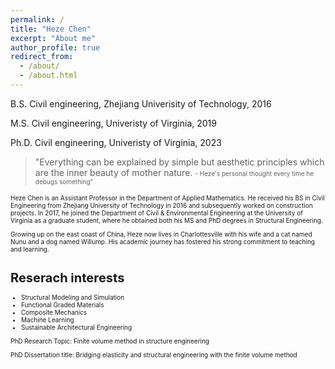 ```yaml
---
permalink: /
title: "Heze Chen"
excerpt: "About me"
author_profile: true
redirect_from: 
  - /about/
  - /about.html
---
```


B.S. Civil engineering, Zhejiang Univerisity of Technology, 2016

M.S. Civil engineering, Univeristy of Virginia, 2019

Ph.D. Civil engineering, Univeristy of Virginia, 2023

> "Everything can be explained by simple but aesthetic principles which are the inner beauty of mother nature.  <font size="1"> - Heze's personal thought every time he debugs something"

Heze Chen is an Assistant Professor in the Department of Applied Mathematics. He received his BS in Civil Engineering from Zhejiang University of Technology in 2016 and subsequently worked on construction projects. In 2017, he joined the Department of Civil & Environmental Engineering at the University of Virginia as a graduate student, where he obtained both his MS and PhD degrees in Structural Engineering.

Growing up on the east coast of China, Heze now lives in Charlottesville with his wife and a cat named Nunu and a dog named Willump. His academic journey has fostered his strong commitment to teaching and learning.

Reserach interests
======
* Structural Modeling and Simulation
* Functional Graded Materials
* Composite Mechanics
* Machine Learning
* Sustainable Architectural Engineering

PhD Research Topic: Finite volume method in structure engineering

PhD Dissertation title: Bridging elasticity and structural engineering with the finite volume method
